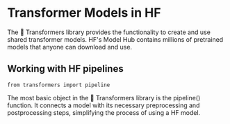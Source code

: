 # Transformer Models in HF
The 🤗 Transformers library provides the functionality to create and use shared transformer models. HF's Model Hub contains millions of pretrained models that anyone can download and use.  

## Working with HF pipelines
```
from transformers import pipeline
```
The most basic object in the 🤗 Transformers library is the pipeline() function. It connects a model with its necessary preprocessing and postprocessing steps, simplifying the process of using a HF model.

